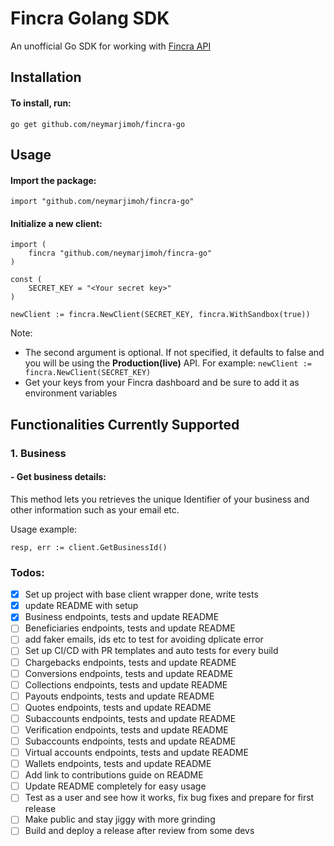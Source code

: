 # Fincra Golang SDK
An unofficial Go SDK for working with [Fincra API](https://fincra.com/)

## Installation
#### To install, run:
```
go get github.com/neymarjimoh/fincra-go
```

## Usage
#### Import the package:
```
import "github.com/neymarjimoh/fincra-go"
```

#### Initialize a new client:
```
import (
    fincra "github.com/neymarjimoh/fincra-go"
)

const (
    SECRET_KEY = "<Your secret key>"
)

newClient := fincra.NewClient(SECRET_KEY, fincra.WithSandbox(true))
```
Note: 
- The second argument is optional. If not specified, it defaults to false and you will be using the **Production(live)** API. For example:
`newClient := fincra.NewClient(SECRET_KEY)`
- Get your keys from your Fincra dashboard and be sure to add it as environment variables

## Functionalities Currently Supported
### 1. Business
#### - Get business details:
This method lets you retrieves the unique Identifier of your business and other information such as your email etc.

Usage example:
```
resp, err := client.GetBusinessId()
```

### Todos:
- [x] Set up project with base client wrapper done, write tests
- [x] update README with setup
- [x] Business endpoints, tests and update README
- [ ] Beneficiaries endpoints, tests and update README
- [ ] add faker emails, ids etc to test for avoiding dplicate error
- [ ] Set up CI/CD with PR templates and auto tests for every build
- [ ] Chargebacks endpoints, tests and update README
- [ ] Conversions endpoints, tests and update README
- [ ] Collections endpoints, tests and update README
- [ ] Payouts endpoints, tests and update README
- [ ] Quotes endpoints, tests and update README
- [ ] Subaccounts endpoints, tests and update README
- [ ] Verification endpoints, tests and update README
- [ ] Subaccounts endpoints, tests and update README
- [ ] Virtual accounts endpoints, tests and update README
- [ ] Wallets endpoints, tests and update README
- [ ] Add link to contributions guide on README
- [ ] Update README completely for easy usage
- [ ] Test as a user and see how it works, fix bug fixes and prepare for first release
- [ ] Make public and stay jiggy with more grinding
- [ ] Build and deploy a release after review from some devs
